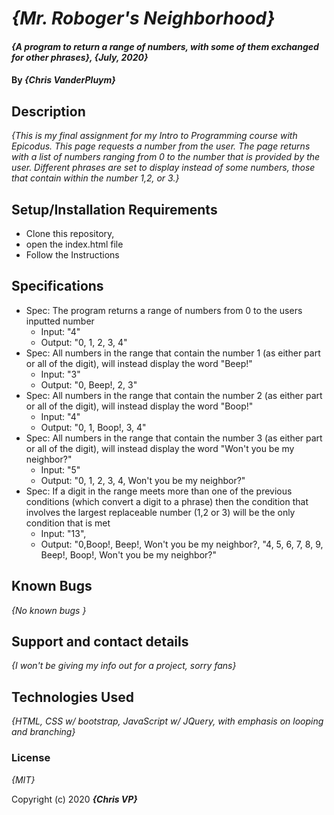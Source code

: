 # _{Mr. Roboger's Neighborhood}_

#### _{A program to return a range of numbers, with some of them exchanged for other phrases}, {July, 2020}_

#### By _**{Chris VanderPluym}**_

## Description

_{This is my final assignment for my Intro to Programming course with Epicodus.  This page requests a number from the user.  The page returns with a list of numbers ranging from 0 to the number that is provided by the user.  Different phrases are set to display instead of some numbers, those that contain within the number 1,2, or 3.}_

## Setup/Installation Requirements

* Clone this repository, 
* open the index.html file
* Follow the Instructions


## Specifications

  * Spec: The program returns a range of numbers from 0 to the users inputted number
      * Input: "4"
      * Output: "0, 1, 2, 3, 4"
  * Spec: All numbers in the range that contain the number 1 (as either part or all of the digit), will instead display the word "Beep!"
      * Input: "3"
      * Output: "0, Beep!, 2, 3"
  * Spec: All numbers in the range that contain the number 2 (as either part or all of the digit), will instead display the word "Boop!"
      * Input: "4"
      * Output: "0, 1, Boop!, 3, 4"
  * Spec: All numbers in the range that contain the number 3 (as either part or all of the digit), will instead display the word "Won't you be my neighbor?"
      * Input: "5"
      * Output:  "0, 1, 2, 3, 4, Won't you be my neighbor?"
  * Spec: If a digit in the range meets more than one of the previous conditions (which convert a digit to a phrase) then the condition that involves the largest replaceable number (1,2 or 3) will be the only condition that is met
      * Input: "13", 
      * Output: "0,Boop!, Beep!, Won't you be my neighbor?, "4, 5, 6, 7, 8, 9, Beep!, Boop!, Won't you be my neighbor?"


## Known Bugs

_{No known bugs }_

## Support and contact details

_{I won't be giving my info out for a project, sorry fans}_

## Technologies Used

_{HTML, CSS w/ bootstrap, JavaScript w/ JQuery, with emphasis on looping and branching}_

### License

*{MIT}*

Copyright (c) 2020 **_{Chris VP}_**